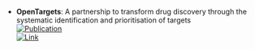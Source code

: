 - **OpenTargets**: A partnership to transform drug discovery through the systematic identification and prioritisation of targets  
	[![Publication](https://img.shields.io/badge/Publication-Citations:351-blue?style=for-the-badge&logo=bookstack)](https://doi.org/10.1093/nar/gkw1055)  
	[![Link](https://img.shields.io/badge/Link-online-brightgreen?style=for-the-badge&logo=cachet&logoColor=65FF8F)](https://www.opentargets.org/)  
